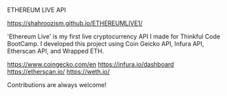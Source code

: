 
ETHEREUM LIVE API

https://shahroozism.github.io/ETHEREUMLIVE1/

'Ethereum Live' is my first live cryptocurrency API I made for Thinkful Code BootCamp. I developed this project using Coin Geicko API, Infura API, Etherscan API, and Wrapped ETH. 

https://www.coingecko.com/en
https://infura.io/dashboard
https://etherscan.io/
https://weth.io/

Contributions are always welcome!
